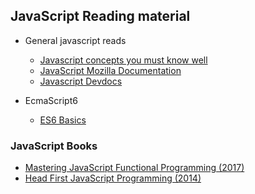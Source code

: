 ## JavaScript Reading material

- General javascript reads
  - [Javascript concepts you must know well](http://javascriptissexy.com/16-javascript-concepts-you-must-know-well/)
  - [JavaScript Mozilla Documentation](https://developer.mozilla.org/bm/docs/Web/JavaScript)
  - [Javascript Devdocs](http://devdocs.io/javascript/)
  
- EcmaScript6
  - [ES6 Basics](http://es6-features.org/#Constants)

### JavaScript Books

- [Mastering JavaScript Functional Programming (2017)](https://drive.google.com/file/d/17cyg2gK7kjOgH1AOKi8na3JYtNcj0YpC/view)
- [Head First JavaScript Programming (2014)](https://drive.google.com/file/d/0B4hhbFaItiPxd2t2alE3RnRXYlk/view)

